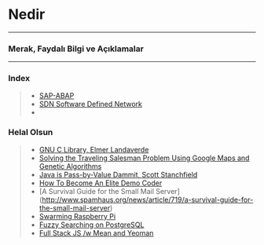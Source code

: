 # Nedir
--------------------------------
### Merak, Faydalı Bilgi ve Açıklamalar
--------------------------------
### Index
> * [SAP-ABAP](https://github.com/barankurtulusozan/Nedir/blob/master/SAP%20-%20ABAP%20Nedir.md)
> * [SDN Software Defined Network](https://github.com/barankurtulusozan/Nedir/blob/master/SDN_Software_Defined_Network.md)
> * 

### Helal Olsun 
> * [GNU C Library, Elmer Landaverde](http://elmerland.com/gnu_manual.html)
> * [Solving the Traveling Salesman Problem Using Google Maps and Genetic Algorithms](http://www.theprojectspot.com/tutorial-post/solving-traveling-salesman-problem-using-google-maps-and-genetic-algorithms/9)
> * [Java is Pass-by-Value Dammit, Scott Stanchfield](http://javadude.com/articles/passbyvalue.htm)
> * [How To Become An Elite Demo Coder](http://blog.kebby.org/?p=47) 
> * [A Survival Guide for the Small Mail Server] (http://www.spamhaus.org/news/article/719/a-survival-guide-for-the-small-mail-server)
> * [Swarming Raspberry Pi](http://matthewkwilliams.com/index.php/2015/03/21/swarming-raspberry-pi-part-1/)
> * [Fuzzy Searching on PostgreSQL](http://bartlettpublishing.com/site/bartpub/blog/3/entry/350)
> * [Full Stack JS /w Mean and Yeoman](http://addyosmani.com/blog/full-stack-javascript-with-mean-and-yeoman/)
